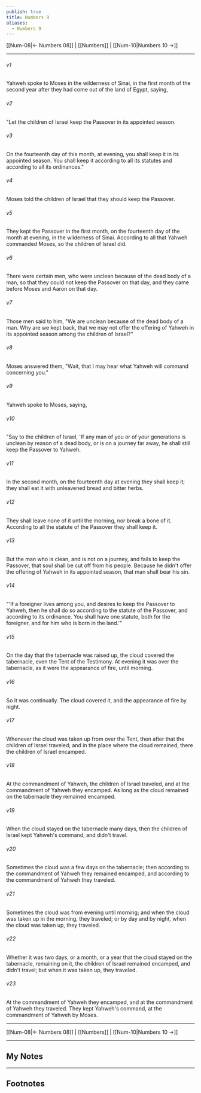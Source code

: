 ```yaml
---
publish: true
title: Numbers 9
aliases:
  - Numbers 9
---
```


[[Num-08|← Numbers 08]] | [[Numbers]] | [[Num-10|Numbers 10 →]]
***



###### v1 
Yahweh spoke to Moses in the wilderness of Sinai, in the first month of the second year after they had come out of the land of Egypt, saying, 

###### v2 
"Let the children of Israel keep the Passover in its appointed season. 

###### v3 
On the fourteenth day of this month, at evening, you shall keep it in its appointed season. You shall keep it according to all its statutes and according to all its ordinances." 

###### v4 
Moses told the children of Israel that they should keep the Passover. 

###### v5 
They kept the Passover in the first month, on the fourteenth day of the month at evening, in the wilderness of Sinai. According to all that Yahweh commanded Moses, so the children of Israel did. 

###### v6 
There were certain men, who were unclean because of the dead body of a man, so that they could not keep the Passover on that day, and they came before Moses and Aaron on that day. 

###### v7 
Those men said to him, "We are unclean because of the dead body of a man. Why are we kept back, that we may not offer the offering of Yahweh in its appointed season among the children of Israel?" 

###### v8 
Moses answered them, "Wait, that I may hear what Yahweh will command concerning you." 

###### v9 
Yahweh spoke to Moses, saying, 

###### v10 
"Say to the children of Israel, 'If any man of you or of your generations is unclean by reason of a dead body, or is on a journey far away, he shall still keep the Passover to Yahweh. 

###### v11 
In the second month, on the fourteenth day at evening they shall keep it; they shall eat it with unleavened bread and bitter herbs. 

###### v12 
They shall leave none of it until the morning, nor break a bone of it. According to all the statute of the Passover they shall keep it. 

###### v13 
But the man who is clean, and is not on a journey, and fails to keep the Passover, that soul shall be cut off from his people. Because he didn't offer the offering of Yahweh in its appointed season, that man shall bear his sin. 

###### v14 
"'If a foreigner lives among you, and desires to keep the Passover to Yahweh, then he shall do so according to the statute of the Passover, and according to its ordinance. You shall have one statute, both for the foreigner, and for him who is born in the land.'" 

###### v15 
On the day that the tabernacle was raised up, the cloud covered the tabernacle, even the Tent of the Testimony. At evening it was over the tabernacle, as it were the appearance of fire, until morning. 

###### v16 
So it was continually. The cloud covered it, and the appearance of fire by night. 

###### v17 
Whenever the cloud was taken up from over the Tent, then after that the children of Israel traveled; and in the place where the cloud remained, there the children of Israel encamped. 

###### v18 
At the commandment of Yahweh, the children of Israel traveled, and at the commandment of Yahweh they encamped. As long as the cloud remained on the tabernacle they remained encamped. 

###### v19 
When the cloud stayed on the tabernacle many days, then the children of Israel kept Yahweh's command, and didn't travel. 

###### v20 
Sometimes the cloud was a few days on the tabernacle; then according to the commandment of Yahweh they remained encamped, and according to the commandment of Yahweh they traveled. 

###### v21 
Sometimes the cloud was from evening until morning; and when the cloud was taken up in the morning, they traveled; or by day and by night, when the cloud was taken up, they traveled. 

###### v22 
Whether it was two days, or a month, or a year that the cloud stayed on the tabernacle, remaining on it, the children of Israel remained encamped, and didn't travel; but when it was taken up, they traveled. 

###### v23 
At the commandment of Yahweh they encamped, and at the commandment of Yahweh they traveled. They kept Yahweh's command, at the commandment of Yahweh by Moses.

***
[[Num-08|← Numbers 08]] | [[Numbers]] | [[Num-10|Numbers 10 →]]

---
## My Notes

---
## Footnotes